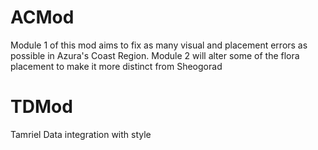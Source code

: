 # ACMod
Module 1 of this mod aims to fix as many visual and placement errors as possible in Azura's Coast Region.
Module 2 will alter some of the flora placement to make it more distinct from Sheogorad
# TDMod
Tamriel Data integration with style